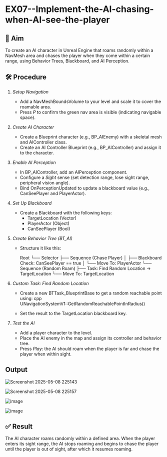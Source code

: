 # EX07--Implement-the-AI-chasing-when-AI-see-the-player

## 🎯 Aim
To create an AI character in Unreal Engine that roams randomly within a NavMesh area and chases the player when they come within a certain range, using Behavior Trees, Blackboard, and AI Perception.

## 🛠 Procedure

1. *Setup Navigation*
   - Add a NavMeshBoundsVolume to your level and scale it to cover the roamable area.
   - Press *P* to confirm the green nav area is visible (indicating navigable space).

2. *Create AI Character*
   - Create a Blueprint character (e.g., BP_AIEnemy) with a skeletal mesh and AIController class.
   - Create an AI Controller Blueprint (e.g., BP_AIController) and assign it to the character.

3. *Enable AI Perception*
   - In BP_AIController, add an AIPerception component.
   - Configure a *Sight* sense (set detection range, lose sight range, peripheral vision angle).
   - Bind OnPerceptionUpdated to update a blackboard value (e.g., CanSeePlayer and PlayerActor).

4. *Set Up Blackboard*
   - Create a Blackboard with the following keys:
     - TargetLocation (Vector)
     - PlayerActor (Object)
     - CanSeePlayer (Bool)

5. *Create Behavior Tree (BT_AI)*
   - Structure it like this:

     
     Root
     └── Selector
         ├── Sequence (Chase Player)
         │   ├── Blackboard Check: CanSeePlayer == true
         │   └── Move To: PlayerActor
         └── Sequence (Random Roam)
             ├── Task: Find Random Location → TargetLocation
             └── Move To: TargetLocation
     

6. *Custom Task: Find Random Location*
   - Create a new BTTask_BlueprintBase to get a random reachable point using:
     cpp
     UNavigationSystemV1::GetRandomReachablePointInRadius()
     
   - Set the result to the TargetLocation blackboard key.

7. *Test the AI*
   - Add a player character to the level.
   - Place the AI enemy in the map and assign its controller and behavior tree.
   - Press *Play*: the AI should roam when the player is far and chase the player when within sight.
  

## Output

![Screenshot 2025-05-08 225143](https://github.com/user-attachments/assets/0e1a725f-76a6-4fa7-a101-889c871545d2)



![Screenshot 2025-05-08 225157](https://github.com/user-attachments/assets/76b12d07-5150-4cf5-8ab8-e5118c3536f1)


![image](https://github.com/user-attachments/assets/aac9fada-353e-4369-a7a1-8037059117b9)



![image](https://github.com/user-attachments/assets/0017652a-93f4-4168-b375-6389bb48b189)


## ✅ Result
The AI character roams randomly within a defined area. When the player enters its sight range, the AI stops roaming and begins to chase the player until the player is out of sight, after which it resumes roaming.
